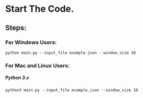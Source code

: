 # Start The Code.

## Steps:

### For Windows Users:

	python main.py --input_file example.json --window_size 10

### For Mac and Linux Users:
##### Python 3.x
	python3 main.py --input_file example.json --window_size 10